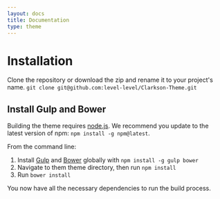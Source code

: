 ```yaml
---
layout: docs
title: Documentation
type: theme
---
```

# Installation
Clone the repository or download the zip and rename it to your project's name.
`git clone git@github.com:level-level/Clarkson-Theme.git`

## Install Gulp and Bower
Building the theme requires [node.js](http://nodejs.org/download/). We recommend you update to the latest version of npm: `npm install -g npm@latest`.

From the command line:

1. Install [Gulp](http://gulpjs.com/) and [Bower](http://bower.io/) globally with `npm install -g gulp bower`
2. Navigate to them theme directory, then run `npm install`
3. Run `bower install`

You now have all the necessary dependencies to run the build process.